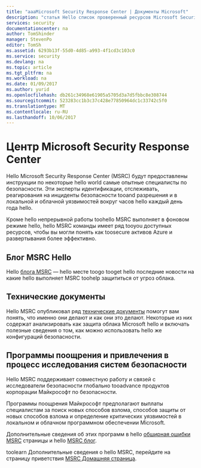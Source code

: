 ```yaml
---
title: "aaaMicrosoft Security Response Center | Документы Microsoft"
description: "статья Hello список проверенный ресурсов Microsoft Security Response Center (MSRC), которые можно использовать tooobtain Дополнительные сведения о MSRC советы и рекомендации."
services: security
documentationcenter: na
author: TomShinder
manager: StevenPo
editor: TomSh
ms.assetid: 6293b13f-55d0-4d85-a993-4f1cd3c103c0
ms.service: security
ms.devlang: na
ms.topic: article
ms.tgt_pltfrm: na
ms.workload: na
ms.date: 01/09/2017
ms.author: yurid
ms.openlocfilehash: db261c34968e61905a5705d3a7d5fbbc8e308744
ms.sourcegitcommit: 523283cc1b3c37c428e77850964dc1c33742c5f0
ms.translationtype: MT
ms.contentlocale: ru-RU
ms.lasthandoff: 10/06/2017
---
```

# <a name="microsoft-security-response-center"></a>Центр Microsoft Security Response Center
Hello Microsoft Security Response Center (MSRC) будут предоставлены инструкции по некоторые hello world самые опытные специалисты по безопасности. Эти эксперты идентификации, отслеживать, реагирования на инциденты безопасности tooand разрешения и в локальной и облачной уязвимостей вокруг часов hello каждый день года hello.

Кроме hello непрерывной работы toohello MSRC выполняет в фоновом режиме hello, hello MSRC команды имеет ряд tooyou доступных ресурсов, чтобы вы могли понять как toosecure активов Azure и развертывания более эффективно.

## <a name="hello-msrc-blog"></a>Блог MSRC Hello
Hello [блога MSRC](https://blogs.technet.microsoft.com/msrc/) — hello месте toogo tooget hello последние новости на какие hello выполняет MSRC toohelp защититься от угроз облака.

## <a name="white-papers"></a>Технические документы
Hello MSRC опубликовал ряд [технические документы](https://technet.microsoft.com/library/bb969102.aspx) помогут вам понять, что именно они делают и как они это делают. Некоторые из них содержат анализировать как защита облака Microsoft hello и включать полезные сведения о том, как можно использовать hello же конфигураций безопасности.

## <a name="security-researcher-engagement-and-bounty-programs"></a>Программы поощрения и привлечения в процесс исследования систем безопасности
Hello MSRC поддерживает совместную работу и связей с исследователи безопасности глобально tooadvance продуктов корпорации Майкрософт по безопасности.

Программы поощрения Майкрософт предполагают выплаты специалистам за поиск новых способов взлома, способов защиты от новых способов взлома и определение критических уязвимостей в локальном и облачном программном обеспечении Microsoft.

Дополнительные сведения об этих программ в hello [обширная ошибки MSRC](https://technet.microsoft.com/security/dn425036) страницы и hello [MSRC блог](https://blogs.technet.microsoft.com/msrc/).

toolearn Дополнительные сведения о hello MSRC, перейдите на страницу приветствия [MSRC Домашняя страница](https://technet.microsoft.com/library/dn440717.aspx).
